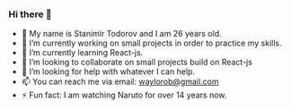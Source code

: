 ### Hi there 👋

- 💬 My name is Stanimir Todorov and I am 26 years old.
- 🔭 I’m currently working on small projects in order to practice my skills.
- 🌱 I’m currently learning React-js.
- 👯 I’m looking to collaborate on small projects build on React-js
- 🤔 I’m looking for help with whatever I can help.
- 📫 You can reach me via email: waylorob@gmail.com
- ⚡ Fun fact: I am watching Naruto for over 14 years now.
